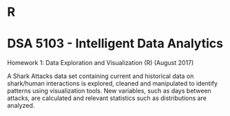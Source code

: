 # R
# DSA 5103 - Intelligent Data Analytics

Homework 1:
Data Exploration and Visualization (R) (August 2017)

A Shark Attacks data set containing current and historical data
on shark/human interactions is explored, cleaned and manipulated to
identify patterns using visualization tools. New variables, such as
days between attacks, are calculated and relevant statistics such as
distributions are analyzed.

